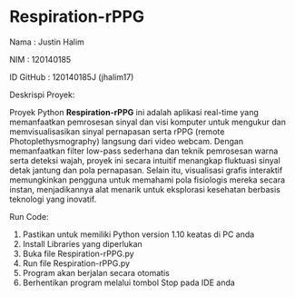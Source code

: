 # Respiration-rPPG

Nama : Justin Halim

NIM : 120140185

ID GitHub : 120140185J (jhalim17)

Deskrispi Proyek:

Proyek Python **Respiration-rPPG** ini adalah aplikasi real-time yang memanfaatkan pemrosesan sinyal dan visi komputer untuk mengukur dan memvisualisasikan sinyal pernapasan serta rPPG (remote Photoplethysmography) langsung dari video webcam. Dengan memanfaatkan filter low-pass sederhana dan teknik pemrosesan warna serta deteksi wajah, proyek ini secara intuitif menangkap fluktuasi sinyal detak jantung dan pola pernapasan. Selain itu, visualisasi grafis interaktif memungkinkan pengguna untuk memahami pola fisiologis mereka secara instan, menjadikannya alat menarik untuk eksplorasi kesehatan berbasis teknologi yang inovatif.

Run Code:

1. Pastikan untuk memiliki Python version 1.10 keatas di PC anda
2. Install Libraries yang diperlukan
3. Buka file Respiration-rPPG.py
4. Run file Respiration-rPPG.py
5. Program akan berjalan secara otomatis
6. Berhentikan program melalui tombol Stop pada IDE anda
